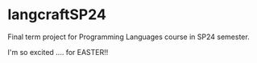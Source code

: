 # langcraftSP24
Final term project for Programming Languages course in SP24 semester. 

I'm so excited .... for EASTER!!
